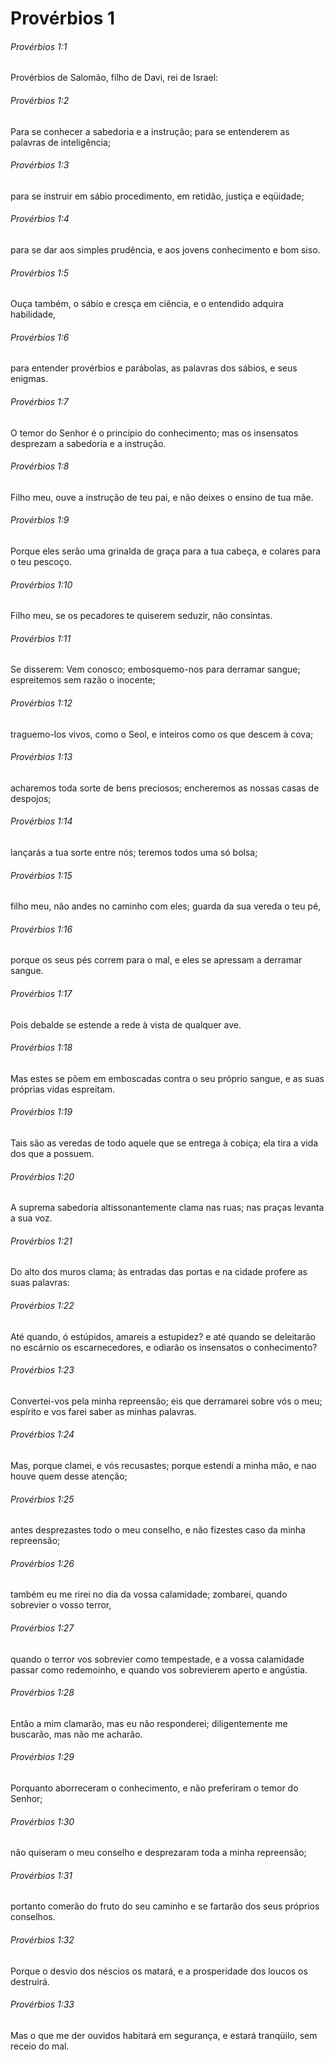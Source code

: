 # Provérbios 1

###### Provérbios 1:1

Provérbios de Salomão, filho de Davi, rei de Israel:

###### Provérbios 1:2

Para se conhecer a sabedoria e a instrução; para se entenderem as palavras de inteligência;

###### Provérbios 1:3

para se instruir em sábio procedimento, em retidão, justiça e eqüidade;

###### Provérbios 1:4

para se dar aos simples prudência, e aos jovens conhecimento e bom siso.

###### Provérbios 1:5

Ouça também, o sábio e cresça em ciência, e o entendido adquira habilidade,

###### Provérbios 1:6

para entender provérbios e parábolas, as palavras dos sábios, e seus enigmas.

###### Provérbios 1:7

O temor do Senhor é o princípio do conhecimento; mas os insensatos desprezam a sabedoria e a instrução.

###### Provérbios 1:8

Filho meu, ouve a instrução de teu pai, e não deixes o ensino de tua mãe.

###### Provérbios 1:9

Porque eles serão uma grinalda de graça para a tua cabeça, e colares para o teu pescoço.

###### Provérbios 1:10

Filho meu, se os pecadores te quiserem seduzir, não consintas.

###### Provérbios 1:11

Se disserem: Vem conosco; embosquemo-nos para derramar sangue; espreitemos sem razão o inocente;

###### Provérbios 1:12

traguemo-los vivos, como o Seol, e inteiros como os que descem à cova;

###### Provérbios 1:13

acharemos toda sorte de bens preciosos; encheremos as nossas casas de despojos;

###### Provérbios 1:14

lançarás a tua sorte entre nós; teremos todos uma só bolsa;

###### Provérbios 1:15

filho meu, não andes no caminho com eles; guarda da sua vereda o teu pé,

###### Provérbios 1:16

porque os seus pés correm para o mal, e eles se apressam a derramar sangue.

###### Provérbios 1:17

Pois debalde se estende a rede à vista de qualquer ave.

###### Provérbios 1:18

Mas estes se põem em emboscadas contra o seu próprio sangue, e as suas próprias vidas espreitam.

###### Provérbios 1:19

Tais são as veredas de todo aquele que se entrega à cobiça; ela tira a vida dos que a possuem.

###### Provérbios 1:20

A suprema sabedoria altissonantemente clama nas ruas; nas praças levanta a sua voz.

###### Provérbios 1:21

Do alto dos muros clama; às entradas das portas e na cidade profere as suas palavras:

###### Provérbios 1:22

Até quando, ó estúpidos, amareis a estupidez? e até quando se deleitarão no escárnio os escarnecedores, e odiarão os insensatos o conhecimento?

###### Provérbios 1:23

Convertei-vos pela minha repreensão; eis que derramarei sobre vós o meu; espírito e vos farei saber as minhas palavras.

###### Provérbios 1:24

Mas, porque clamei, e vós recusastes; porque estendi a minha mão, e nao houve quem desse atenção;

###### Provérbios 1:25

antes desprezastes todo o meu conselho, e não fizestes caso da minha repreensão;

###### Provérbios 1:26

também eu me rirei no dia da vossa calamidade; zombarei, quando sobrevier o vosso terror,

###### Provérbios 1:27

quando o terror vos sobrevier como tempestade, e a vossa calamidade passar como redemoinho, e quando vos sobrevierem aperto e angústia.

###### Provérbios 1:28

Então a mim clamarão, mas eu não responderei; diligentemente me buscarão, mas não me acharão.

###### Provérbios 1:29

Porquanto aborreceram o conhecimento, e não preferiram o temor do Senhor;

###### Provérbios 1:30

não quiseram o meu conselho e desprezaram toda a minha repreensão;

###### Provérbios 1:31

portanto comerão do fruto do seu caminho e se fartarão dos seus próprios conselhos.

###### Provérbios 1:32

Porque o desvio dos néscios os matará, e a prosperidade dos loucos os destruirá.

###### Provérbios 1:33

Mas o que me der ouvidos habitará em segurança, e estará tranqüilo, sem receio do mal.

